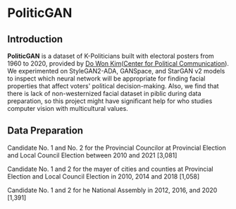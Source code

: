 # PoliticGAN

## Introduction

**PoliticGAN** is a dataset of K-Politicians built with electoral posters from 1960 to 2020, provided by [Do Won Kim](https://github.com/DO-WON)([Center for Political Communication](http://cpc.snu.ac.kr/)). We experimented on StyleGAN2-ADA, GANSpace, and StarGAN v2 models to inspect which neural network will be appropriate for finding facial properties that affect voters' political decision-making. Also, we find that there is lack of non-westernized facial dataset in piblic during data preparation, so this project might have significant help for who studies computer vision with multicultural values.

## Data Preparation

Candidate No. 1 and No. 2 for the Provincial Councilor at Provincial Election and Local Council Election between 2010 and 2021 [3,081]

Candidate No. 1 and 2 for the mayer of cities and counties at Provincial Election and Local Council Election in 2010, 2014 and 2018 [1,058]

Candidate No. 1 and 2 for he National Assembly in 2012, 2016, and 2020 [1,391]
